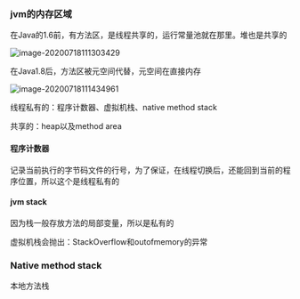 ### jvm的内存区域

在Java的1.6前，有方法区，是线程共享的，运行常量池就在那里。堆也是共享的

![image-20200718111303429](C:\Users\yueshisheng\AppData\Roaming\Typora\typora-user-images\image-20200718111303429.png)

在Java1.8后，方法区被元空间代替，元空间在直接内存

![image-20200718111434961](C:\Users\yueshisheng\AppData\Roaming\Typora\typora-user-images\image-20200718111434961.png)

线程私有的：程序计数器、虚拟机栈、native method stack

共享的：heap以及method area

#### 程序计数器

记录当前执行的字节码文件的行号，为了保证，在线程切换后，还能回到当前的程序位置，所以这个是线程私有的

#### jvm stack

因为栈一般存放方法的局部变量，所以是私有的

虚拟机栈会抛出：StackOverflow和outofmemory的异常

### Native method  stack

本地方法栈

​	




